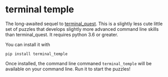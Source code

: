 # terminal temple

The long-awaited sequel to [terminal_quest](https://bitbucket.org/bubioinformaticshub/terminal_quest).
This is a slightly less cute little set of puzzles that develops slightly more
advanced command line skills than terminal_quest. It requires python 3.6 or
greater.

You can install it with

```
pip install terminal_temple
```

Once installed, the command line commaned `terminal_temple` will be available
on your command line. Run it to start the puzzles!
